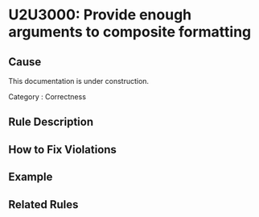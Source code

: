 # U2U3000: Provide enough arguments to composite formatting

## Cause

This documentation is under construction.

Category : Correctness

## Rule Description



## How to Fix Violations



## Example



## Related Rules
